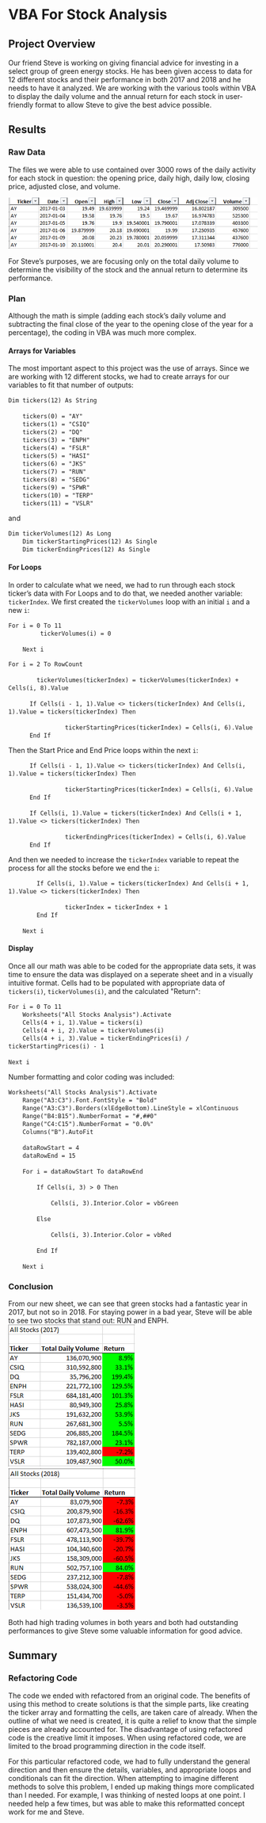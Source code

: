 # VBA For Stock Analysis

## Project Overview

Our friend Steve is working on giving financial advice for investing in a select group of green energy stocks.  He has been given access to data for 12 different stocks and their performance in both 2017 and 2018 and he needs to have it analyzed.  We are working with the various tools within VBA to display the daily volume and the annual return for each stock in user-friendly format to allow Steve to give the best advice possible.

## Results

### Raw Data
The files we were able to use contained over 3000 rows of the daily activity for each stock in question: the opening price, daily high, daily low, closing price, adjusted close, and volume.  

![Image](https://github.com/jakatz87/stock-analysis/blob/main/resources/Raw%20Data%20Sample.png)

For Steve’s purposes, we are focusing only on the total daily volume to determine the visibility of the stock and the annual return to determine its performance.  

### Plan
Although the math is simple (adding each stock’s daily volume and subtracting the final close of the year to the opening close of the year for a percentage), the coding in VBA was much more complex.

#### Arrays for Variables
The most important aspect to this project was the use of arrays.  Since we are working with 12 different stocks, we had to create arrays for our variables to fit that number of outputs:
```
Dim tickers(12) As String
    
    tickers(0) = "AY"
    tickers(1) = "CSIQ"
    tickers(2) = "DQ"
    tickers(3) = "ENPH"
    tickers(4) = "FSLR"
    tickers(5) = "HASI"
    tickers(6) = "JKS"
    tickers(7) = "RUN"
    tickers(8) = "SEDG"
    tickers(9) = "SPWR"
    tickers(10) = "TERP"
    tickers(11) = "VSLR"
```
and
```
Dim tickerVolumes(12) As Long
    Dim tickerStartingPrices(12) As Single
    Dim tickerEndingPrices(12) As Single
```

#### For Loops

In order to calculate what we need, we had to run through each stock ticker’s data with For Loops and to do that, we needed another variable:  `tickerIndex`.
We first created the `tickerVolumes` loop with an initial `i` and a new `i`:
```
For i = 0 To 11
         tickerVolumes(i) = 0
        
    Next i
```
```
For i = 2 To RowCount
    
        tickerVolumes(tickerIndex) = tickerVolumes(tickerIndex) + Cells(i, 8).Value
                
      If Cells(i - 1, 1).Value <> tickers(tickerIndex) And Cells(i, 1).Value = tickers(tickerIndex) Then
            
                tickerStartingPrices(tickerIndex) = Cells(i, 6).Value
      End If
```
Then the Start Price and End Price loops within the next `i`:
```
      If Cells(i - 1, 1).Value <> tickers(tickerIndex) And Cells(i, 1).Value = tickers(tickerIndex) Then
            
                tickerStartingPrices(tickerIndex) = Cells(i, 6).Value
      End If
      
      If Cells(i, 1).Value = tickers(tickerIndex) And Cells(i + 1, 1).Value <> tickers(tickerIndex) Then
            
                tickerEndingPrices(tickerIndex) = Cells(i, 6).Value
      End If
```

And then we needed to increase the `tickerIndex` variable to repeat the process for all the stocks before we end the `i`:
```
        If Cells(i, 1).Value = tickers(tickerIndex) And Cells(i + 1, 1).Value <> tickers(tickerIndex) Then
            
                tickerIndex = tickerIndex + 1
        End If
        
    Next i
```

#### Display
Once all our math was able to be coded for the appropriate data sets, it was time to ensure the data was displayed on a seperate sheet and in a visually intuitive format.
Cells had to be populated with appropriate data of `tickers(i)`, `tickerVolumes(i)`, and the calculated "Return":
```
For i = 0 To 11
    Worksheets("All Stocks Analysis").Activate
    Cells(4 + i, 1).Value = tickers(i)
    Cells(4 + i, 2).Value = tickerVolumes(i)
    Cells(4 + i, 3).Value = tickerEndingPrices(i) / tickerStartingPrices(i) - 1
    
Next i
```
Number formatting and color coding was included:
```
Worksheets("All Stocks Analysis").Activate
    Range("A3:C3").Font.FontStyle = "Bold"
    Range("A3:C3").Borders(xlEdgeBottom).LineStyle = xlContinuous
    Range("B4:B15").NumberFormat = "#,##0"
    Range("C4:C15").NumberFormat = "0.0%"
    Columns("B").AutoFit

    dataRowStart = 4
    dataRowEnd = 15

    For i = dataRowStart To dataRowEnd
        
        If Cells(i, 3) > 0 Then
            
            Cells(i, 3).Interior.Color = vbGreen
            
        Else
        
            Cells(i, 3).Interior.Color = vbRed
            
        End If
        
    Next i
```

### Conclusion
From our new sheet, we can see that green stocks had a fantastic year in 2017, but not so in 2018.  For staying power in a bad year, Steve will be able to see two stocks that stand out:  RUN and ENPH.  
![image](https://github.com/jakatz87/stock-analysis/blob/main/resources/Advice%202017.png)   ![image](https://github.com/jakatz87/stock-analysis/blob/main/resources/Advice%202018.png)

Both had high trading volumes in both years and both had outstanding performances to give Steve some valuable information for good advice.

## Summary
### Refactoring Code
The code we ended with refactored from an original code.  The benefits of using this method to create solutions is that the simple parts, like creating the ticker array and formatting the cells, are taken care of already.  When the outline of what we need is created, it is quite a relief to know that the simple pieces are already accounted for.  The disadvantage of using refactored code is the creative limit it imposes.  When using refactored code, we are limited to the broad programming direction in the code itself.

For this particular refactored code, we had to fully understand the general direction and then ensure the details, variables, and appropriate loops and conditionals can fit the direction.  When attempting to imagine different methods to solve this problem, I ended up making things more complicated than I needed.  For example, I was thinking of nested loops at one point.  I needed help a few times, but was able to make this reformatted concept work for me and Steve.


